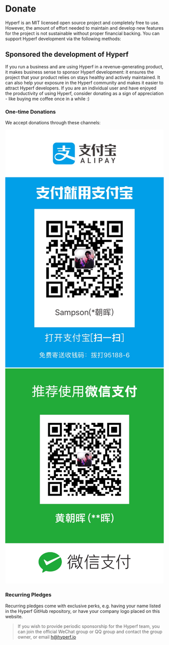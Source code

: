 # Donate

Hyperf is an MIT licensed open source project and completely free to use. However, the amount of effort needed to maintain and develop new features for the project is not sustainable without proper financial backing. You can support Hyperf development via the following methods:

## Sponsored the development of Hyperf

If you run a business and are using Hyperf in a revenue-generating product, it makes business sense to sponsor Hyperf development: it ensures the project that your product relies on stays healthy and actively maintained. It can also help your exposure in the Hyperf community and makes it easier to attract Hyperf developers.
If you are an individual user and have enjoyed the productivity of using Hyperf, consider donating as a sign of appreciation - like buying me coffee once in a while :)

### One-time Donations

We accept donations through these channels:

![alipay](imgs/alipay.jpg ':size=375')
![wechat](imgs/wechatpay.jpg ':size=375')

### Recurring Pledges

Recurring pledges come with exclusive perks, e.g. having your name listed in the Hyperf GitHub repository, or have your company logo placed on this website.

> If you wish to provide periodic sponsorship for the Hyperf team, you can join the official WeChat group or QQ group and contact the group owner, or email h@hyperf.io
